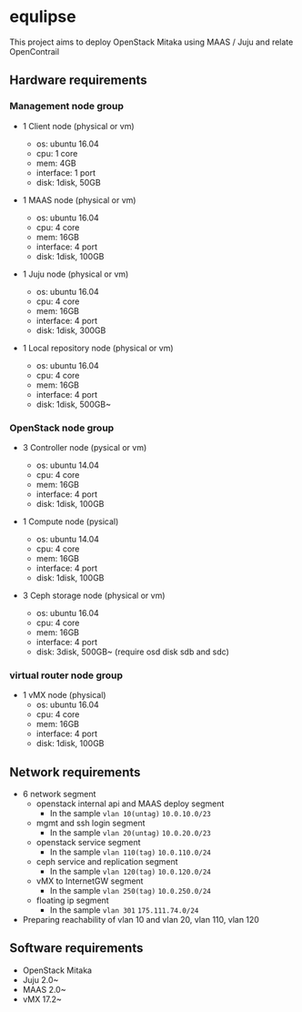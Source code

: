 # equlipse
 This project aims to deploy OpenStack Mitaka using MAAS / Juju and relate OpenContrail

## Hardware requirements

### Management node group

* 1 Client node (physical or vm)
  * os: ubuntu 16.04
  * cpu: 1 core
  * mem: 4GB
  * interface: 1 port
  * disk: 1disk, 50GB

* 1 MAAS node (physical or vm)
  * os: ubuntu 16.04
  * cpu: 4 core
  * mem: 16GB
  * interface: 4 port
  * disk: 1disk, 100GB
  
* 1 Juju node (physical or vm)
  * os: ubuntu 16.04
  * cpu: 4 core
  * mem: 16GB
  * interface: 4 port
  * disk: 1disk, 300GB
  
* 1 Local repository node (physical or vm)
  * os: ubuntu 16.04
  * cpu: 4 core
  * mem: 16GB
  * interface: 4 port
  * disk: 1disk, 500GB~
  
### OpenStack node group

* 3 Controller node (pysical or vm)
  * os: ubuntu 14.04
  * cpu: 4 core
  * mem: 16GB
  * interface: 4 port
  * disk: 1disk, 100GB
  
* 1 Compute node (pysical)
  * os: ubuntu 14.04
  * cpu: 4 core
  * mem: 16GB
  * interface: 4 port
  * disk: 1disk, 100GB

* 3 Ceph storage node (physical or vm)
  * os: ubuntu 16.04
  * cpu: 4 core
  * mem: 16GB
  * interface: 4 port
  * disk: 3disk, 500GB~ (require osd disk sdb and sdc)

### virtual router node group
  
* 1 vMX node (physical)
  * os: ubuntu 16.04
  * cpu: 4 core
  * mem: 16GB
  * interface: 4 port
  * disk: 1disk, 100GB
  
## Network requirements
* 6 network segment
  * openstack internal api and MAAS deploy segment
    * In the sample `vlan 10(untag)`  `10.0.10.0/23`
  * mgmt and ssh login segment
    * In the sample `vlan 20(untag)`  `10.0.20.0/23`
  * openstack service segment
    * In the sample `vlan 110(tag)` `10.0.110.0/24`
  * ceph service and replication segment
    * In the sample `vlan 120(tag)` `10.0.120.0/24`
  * vMX to InternetGW segment
    * In the sample `vlan 250(tag)` `10.0.250.0/24`
  * floating ip segment
    * In the sample `vlan 301` `175.111.74.0/24`
* Preparing reachability of vlan 10 and vlan 20, vlan 110, vlan 120

## Software requirements
* OpenStack Mitaka
* Juju 2.0~
* MAAS 2.0~
* vMX 17.2~
